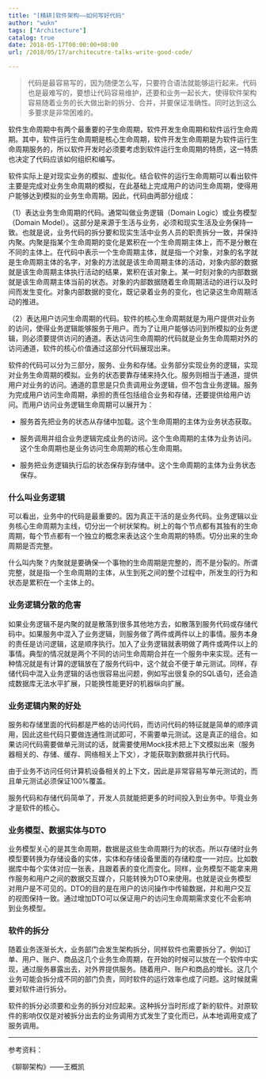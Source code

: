```yaml
---
title: "[精耕]软件架构——如何写好代码"
author: "wukn"
tags: ["Architecture"]
catalog: true
date: 2018-05-17T00:00:00+08:00
url: /2018/05/17/architecutre-talks-write-good-code/

---
```


> 代码是最容易写的，因为随便怎么写，只要符合语法就能够运行起来。代码也是最难写的，要想让代码容易维护，还要和业务一起长大，使得软件架构容易随着业务的长大做出新的拆分、合并，并要保证准确性。同时达到这么多要求是非常困难的。

<!--more-->

软件生命周期中有两个最重要的子生命周期，软件开发生命周期和软件运行生命周期。其中，软件运行生命周期是核心生命周期，软件开发生命周期是为软件运行生命周期服务的，所以软件开发时必须要考虑到软件运行生命周期的特质，这一特质也决定了代码应该如何组织和编写。

软件实际上是对现实业务的模拟、虚拟化。结合软件的运行生命周期可以看出软件主要是完成对业务生命周期的模拟，在此基础上完成用户的访问生命周期，使得用户能够达到模拟的业务生命周期。因此，代码由两部分组成：

（1）表达业务生命周期的代码。通常叫做业务逻辑（Domain Logic）或业务模型（Domain Model）。这部分是来源于生活与业务，必须和现实生活及业务保持一致。也就是说，业务代码的拆分要和现实生活中业务人员的职责拆分一致，并保持内聚。内聚是指某个生命周期的变化是累积在一个生命周期主体上，而不是分散在不同的主体上。在代码中表示一个生命周期主体，就是指一个对象，对象的名字就是生命周期主体的名字，对象的方法就是该生命周期主体的活动，对象内部的数据就是该生命周期主体执行活动的结果，累积在该对象上。某一时刻对象的内部数据就是该生命周期主体当前的状态。对象的内部数据随着生命周期活动的进行以及时间而发生变化。对象内部数据的变化，既记录着业务的变化，也记录这生命周期活动的推进。

（2）表达用户访问生命周期的代码。软件的核心生命周期就是为用户提供对业务的访问，使得业务逻辑能够服务于用户。而为了让用户能够访问到所模拟的业务逻辑，则必须要提供访问的通道。表达访问生命周期的代码就是业务生命周期对外的访问通道，软件的核心价值通过这部分代码展现出来。

软件的代码可以分为三部分，服务、业务和存储。业务部分实现业务的逻辑，实现对业务生命周期的模拟。业务的状态要靠存储来持久化。服务则相当于通道，提供用户对业务的访问。通道的意思是只负责调用业务逻辑，但不包含业务逻辑。服务为完成用户访问生命周期，承担的责任包括组合业务和存储，还要提供给用户访问。而用户访问业务逻辑生命周期可以展开为：

* 服务首先把业务的状态从存储中加载。这个生命周期的主体为业务状态获取。

* 服务调用并组合业务逻辑完成业务的访问。这个生命周期的主体为业务访问。这个生命周期也是业务访问生命周期的核心生命周期。

* 服务把业务逻辑执行后的状态保存到存储中。这个生命周期的主体为业务状态保存。

### 什么叫业务逻辑

可以看出，业务中的代码是最重要的。因为真正干活的是业务代码。业务逻辑以业务核心生命周期为主线，切分出一个树状架构。树上的每个节点都有其独有的生命周期，每个节点都有一个独立的概念来表达这个生命周期的特质。切分出来的生命周期是否完整。

什么叫内聚？内聚就是要确保一个事物的生命周期是完整的，而不是分裂的。所谓完整，就是指一个生命周期的主体，从生到死之间的整个过程中，所发生的行为和状态是累积在一个主体上的。

### 业务逻辑分散的危害

如果业务逻辑不是内聚的就是散落到很多其他地方去，如散落到服务代码或存储代码中。如果服务中混入了业务逻辑，则服务做了两件或两件以上的事情。服务本身的责任是访问逻辑，这是顺序执行。加入了业务逻辑就表明做了两件或两件以上的事情。典型的情况就是两个不同的访问生命周期合并在一个服务中来实现。还有一种情况就是有计算的逻辑放在了服务代码中，这个就会不便于单元测试。同样，存储代码中混入业务逻辑的话也很容易出问题，例如写出很复杂的SQL语句，还会造成数据库无法水平扩展，只能换性能更好的机器纵向扩展。

### 业务逻辑内聚的好处

服务和存储里面的代码都是严格的访问代码，而访问代码的特征就是简单的顺序调用，因此这些代码只要做连通性测试即可，不需要单元测试。这是真正的组合。如果访问代码需要做单元测试的话，就需要使用Mock技术把上下文模拟出来（服务器相关的、存储、缓存、网络相关上下文），才能获取到数据并执行代码。

由于业务不访问任何计算机设备相关的上下文，因此是非常容易写单元测试的，而且单元测试必须保证100%覆盖。

服务代码和存储代码简单了，开发人员就能把更多的时间投入到业务中。毕竟业务才是软件的核心。

### 业务模型、数据实体与DTO

业务模型关心的是其生命周期，数据是这些生命周期行为的状态。所以存储时业务模型要转换为存储设备的实体，实体和存储设备里面的存储粒度一一对应。比如数据库中每个实体对应一张表，且跟着表的变化而变化。同样，业务模型不能拿来用作服务和用户之间的数据交互媒介，只能转换为DTO来使用。也就是说业务模型对用户是不可见的。DTO的目的是在用户的访问操作中传输数据，并和用户交互的视图保持一致。通过增加DTO可以保证用户的访问生命周期需求变化不会影响到业务模型。

### 软件的拆分

随着业务逐渐长大，业务部门会发生架构拆分，同样软件也需要拆分了。例如订单、用户、账户、商品这几个业务生命周期，在开始的时候可以放在一个软件中实现，通过服务暴露出去，对外界提供服务。随着用户、账户和商品的增长。这几个业务可能会拆分成不同的部门负责，同时软件的运行效率也成了问题。这时候就需要对软件进行拆分。

软件的拆分必须要和业务的拆分对应起来。这种拆分当时形成了新的软件。对原软件的影响仅仅是对被拆分出去的业务调用方式发生了变化而已，从本地调用变成了服务调用。

---

参考资料：

《聊聊架构》——王概凯
